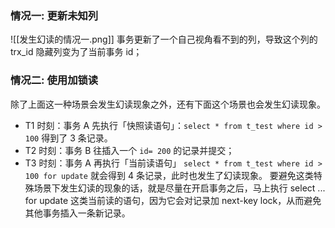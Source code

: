 ### 情况一: 更新未知列
![[发生幻读的情况一.png]]
事务更新了一个自己视角看不到的列，导致这个列的 trx_id 隐藏列变为了当前事务 id；
### 情况二: 使用加锁读
除了上面这一种场景会发生幻读现象之外，还有下面这个场景也会发生幻读现象。
- T1 时刻：事务 A 先执行「快照读语句」：`select * from t_test where id > 100` 得到了 3 条记录。
- T2 时刻：事务 B 往插入一个 `id= 200` 的记录并提交；
- T3 时刻：事务 A 再执行「当前读语句」 `select * from t_test where id > 100 for update` 就会得到 4 条记录，此时也发生了幻读现象。
要避免这类特殊场景下发生幻读的现象的话，就是尽量在开启事务之后，马上执行 select ... for update 这类当前读的语句，因为它会对记录加 next-key lock，从而避免其他事务插入一条新记录。